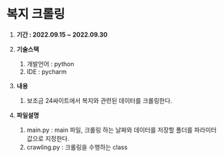 # 복지 크롤링

1. **기간 : 2022.09.15 ~ 2022.09.30** 

2. **기술스택**
    1. 개발언어 : python
    2. IDE : pycharm
 
3. **내용**
    1. 보조금 24싸이트에서 복지와 관련된 데이터를 크롤링한다.

4. **파일설명**
    1. main.py : main 파일, 크롤링 하는 날짜와 데이터를 저장할 폴더를 파라미터 값으로 지정한다.
    2. crawling.py : 크롤링을 수행하는 class
